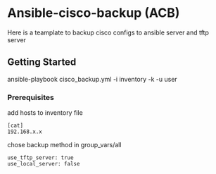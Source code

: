 # Ansible-cisco-backup (ACB)

Here is a teamplate to backup cisco configs to ansible server and tftp server

## Getting Started

ansible-playbook cisco_backup.yml -i inventory -k -u user

### Prerequisites

add hosts to inventory file

```
[cat]
192.168.x.x
```

chose backup method in group_vars/all
```
use_tftp_server: true
use_local_server: false

```

### 
